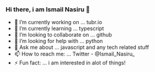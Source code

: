 ### Hi there, i am Ismail Nasiru 👋


- 🔭 I’m currently working on ... tubr.io
- 🌱 I’m currently learning ... typescript
- 👯 I’m looking to collaborate on ... github
- 🤔 I’m looking for help with ... python
- 💬 Ask me about ... javascript and any tech related stuff
- 📫 How to reach me: ... Twitter - @Ismail_Nasiru_
- ⚡ Fun fact: ... i am interested in alot of things!
